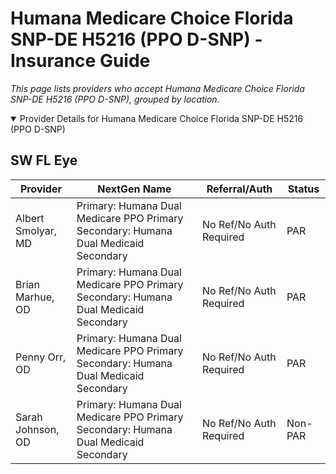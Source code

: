 # Humana Medicare Choice Florida SNP-DE H5216 (PPO D-SNP) - Insurance Guide

*This page lists providers who accept Humana Medicare Choice Florida SNP-DE H5216 (PPO D-SNP), grouped by location.*

<details open><summary>Provider Details for Humana Medicare Choice Florida SNP-DE H5216 (PPO D-SNP)</summary>

## SW FL Eye

| Provider | NextGen Name | Referral/Auth | Status |
|----------|-------------|--------------|--------|
| Albert Smolyar, MD | Primary: Humana Dual Medicare PPO Primary                                                 Secondary: Humana Dual Medicaid Secondary | No Ref/No Auth Required | PAR |
| Brian Marhue, OD | Primary: Humana Dual Medicare PPO Primary                                                 Secondary: Humana Dual Medicaid Secondary | No Ref/No Auth Required | PAR |
| Penny Orr, OD | Primary: Humana Dual Medicare PPO Primary                                                 Secondary: Humana Dual Medicaid Secondary | No Ref/No Auth Required | PAR |
| Sarah Johnson, OD | Primary: Humana Dual Medicare PPO Primary                                                 Secondary: Humana Dual Medicaid Secondary | No Ref/No Auth Required | Non-PAR |

</details>

